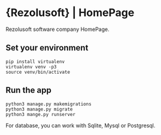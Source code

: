 # {Rezolusoft} | HomePage
Rezolusoft software company HomePage.

## Set your environment

```shell script
pip install virtualenv
virtualenv venv -p3
source venv/bin/activate
```

## Run the app

```shell script
python3 manage.py makemigrations
python3 manage.py migrate
python3 mange.py runserver
```
For database, you can work with Sqlite, Mysql or Postgresql.



